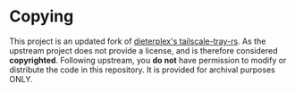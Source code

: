 # Copying

This project is an updated fork of [dieterplex's tailscale-tray-rs](https://github.com/dieterplex/tailscale-tray-rs). As
the upstream project does not provide a license, and is therefore considered **copyrighted**. Following upstream, you
**do not** have permission to modify or distribute the code in this repository. It is provided for archival purposes
ONLY.
